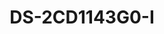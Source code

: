 ---
id: 14
title: "DS-2CD1143G0-I"
slug: "network-14"
subTitle: "4 MP Fixed Dome Camera"
category: "networkcamera"
imgCard: "/src/assets/images/networkcamera/DS-2CD1143G0-I/DS-2CD1143G0-I-1.webp"
imgAlt: "DS-2CD1143G0-I"
thumbnails: [
  "/src/assets/images/networkcamera/DS-2CD1143G0-I/DS-2CD1143G0-I-1.webp",
  "/src/assets/images/networkcamera/DS-2CD1143G0-I/DS-2CD1143G0-I-2.webp",
  "/src/assets/images/networkcamera/DS-2CD1143G0-I/DS-2CD1143G0-I-3.webp",
]
features: [
  "4 MP high-quality imaging for clear surveillance",
  "H.265+ compression for efficient storage and bandwidth",
  "120 dB WDR for clear imaging in strong backlight",
  "IP67 water/dust resistance and IK10 vandal protection",
  "EXIR 2.0 for advanced long-range infrared night vision"
]
rating: 5
reviewCount: 100
specifications: {
  Camera: {
    Image_Sensor: '1/3" progressive scan CMOS',
    Max_Resolution: '2560 × 1440',
    Min_Illumination: 'Color: 0.01 Lux @ (F2.0, AGC ON), B/W: 0 Lux with IR',
    Shutter_Time: '1/3 s to 1/100,000 s',
    Day_Night: 'IR cut filter',
    Angle_Adjustment: 'Pan: 0° to 355°, Tilt: 0° to 75°'
  },
  Lens: {
    Focal_Length_FOV: '2.8 mm: Horizontal FOV 98.0°, Vertical FOV 53.1°, Diagonal FOV 114.7°; 4 mm: Horizontal FOV 78.7°, Vertical FOV 43.1°, Diagonal FOV 92.3°',
    Lens_Mount: 'M12',
    Focus: 'Fixed',
    Aperture: 'F2.0',
    Lens_Type: 'Fixed focal lens, 2.8 and 4 mm optional',
    Iris_Type: 'Fixed'
  },
  Video: {
    Main_Stream: {
      '50_Hz': '20 fps (2560 × 1440), 25 fps (1920 × 1080, 1280 × 720)',
      '60_Hz': '20 fps (2560 × 1440), 30 fps (1920 × 1080, 1280 × 720)'
    },
    Sub_Stream: {
      '50_Hz': '25 fps (640 × 480, 640 × 360)',
      '60_Hz': '30 fps (640 × 480, 640 × 360)'
    },
    Video_Compression: {
      Main_Stream: 'H.265/H.264/H.264+/H.265+',
      Sub_Stream: 'H.265/H.264/MJPEG'
    },
    Video_Bit_Rate: '32 Kbps to 8 Mbps',
    H264_Type: 'Baseline Profile / Main Profile / High Profile',
    H265_Type: 'Main Profile',
    Region_of_Interest: {
      ROI: '1 fixed region for main stream'
  },
  },
  Network: {
    Protocols: 'TCP/IP, ICMP, HTTP, HTTPS, FTP, DHCP, DNS, DDNS, RTP, RTSP, RTCP, NTP, UPnP, SMTP, IGMP, QoS, IPv6, Bonjour, IPv4, UDP, SSL/TLS',
    Simultaneous_Live_View: 'Up to 6 channels',
    API: 'Open Network Video Interface, ISAPI',
    User_Host: 'Up to 32 users. 3 levels: administrator, operator and user',
    Client: 'iVMS-4200, Hik-Connect',
    Web_Browser: 'Plug-in required live view: IE 10, IE 11; Plug-in free live view: Chrome 57.0+, Firefox 52.0+, Edge 89+; Local service: Chrome 57.0+, Firefox 52.0+, Edge 89+'
  },
  Image: {
    Image_Settings: 'Saturation, brightness, contrast, sharpness, AGC, white balance adjustable by client software or web browser',
    Day_Night_Switch: 'Auto, Schedule, Day, Night',
    Wide_Dynamic_Range: '120 dB',
    Image_Enhancement: 'BLC, 3D DNR'
  },
  General: {
    Power: '12 VDC ± 25%, 0.4 A, max. 5 W, Ø5.5 mm coaxial power plug; PoE: IEEE 802.3af, Class 3, 36 V to 57 V, 0.2 A to 0.15 A, max. 6.5 W',
    Material: 'Base: metal, cover: plastic',
    Dimension: 'Ø111 mm × 82.4 mm (Ø 4.4" × 3.2")',
    Package_Dimension: '134 mm × 134 mm × 108 mm (5.3" × 5.3" × 4.3")',
    Weight: 'Approx. 360 g (0.8 lb.)',
    With_Package_Weight: 'Approx. 560 g (1.2 lb.)',
    Storage_Conditions: '-30 °C to 60 °C (-22 °F to 140 °F), Humidity: 95% or less (non-condensing)',
    Operating_Conditions: '-30 °C to 60 °C (-22 °F to 140 °F), Humidity: 95% or less (non-condensing)',
    Language: 'English, Ukrainian',
    General_Function: 'Anti-banding, heartbeat, mirror, password protection, privacy mask, watermark, IP address filter'
  }
}
---